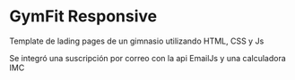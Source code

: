 # GymFit Responsive

Template de lading pages de un gimnasio utilizando HTML, CSS y Js

Se integró una suscripción por correo con la api EmailJs y una calculadora IMC